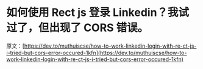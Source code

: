 # 如何使用 Rect js 登录 Linkedin？我试过了，但出现了 CORS 错误。

原文：[https://dev.to/muthuiscse/how-to-work-linkedin-login-with-re-ct-js-i-tried-but-cors-error-occured-1kfn](https://dev.to/muthuiscse/how-to-work-linkedin-login-with-re-ct-js-i-tried-but-cors-error-occured-1kfn)